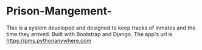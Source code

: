 # Prison-Mangement-
This is a system developed and designed to keep tracks of inmates and the time they arrived. Built with Bootstrap and Django.
The app's url is https://pms.pythonanywhere.com
